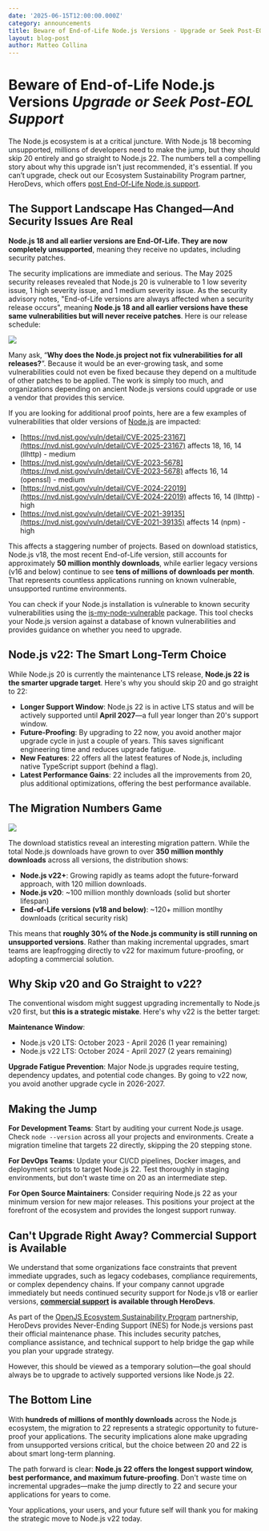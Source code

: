 ```yaml
---
date: '2025-06-15T12:00:00.000Z'
category: announcements
title: Beware of End-of-Life Node.js Versions - Upgrade or Seek Post-EOL Support
layout: blog-post
author: Matteo Collina
---
```


# Beware of End-of-Life Node.js Versions _Upgrade or Seek Post-EOL Support_

The Node.js ecosystem is at a critical juncture. With Node.js 18 becoming unsupported, millions of developers need to make the jump, but they should skip 20 entirely and go straight to Node.js 22. The numbers tell a compelling story about why this upgrade isn't just recommended, it's essential. If you can’t upgrade, check out our Ecosystem Sustainability Program partner, HeroDevs, which offers [post End-Of-Life Node.js support](https://www.herodevs.com/support/node-nes).

## The Support Landscape Has Changed—And Security Issues Are Real

**Node.js 18 and all earlier versions are End-Of-Life. They are now completely unsupported**, meaning they receive no updates, including security patches.

The security implications are immediate and serious. The May 2025 security releases revealed that Node.js 20 is vulnerable to 1 low severity issue, 1 high severity issue, and 1 medium severity issue. As the security advisory notes, "End-of-Life versions are always affected when a security release occurs", meaning **Node.js 18 and all earlier versions have these same vulnerabilities but will never receive patches**. Here is our release schedule:

![][image1]

Many ask, “**Why does the Node.js project not fix vulnerabilities for all releases?**”. Because it would be an ever-growing task, and some vulnerabilities could not even be fixed because they depend on a multitude of other patches to be applied. The work is simply too much, and organizations depending on ancient Node.js versions could upgrade or use a vendor that provides this service.

If you are looking for additional proof points, here are a few examples of vulnerabilities that older versions of [Node.js](http://Node.js) are impacted:

- [https://nvd.nist.gov/vuln/detail/CVE-2025-23167](https://nvd.nist.gov/vuln/detail/CVE-2025-23167) affects 18, 16, 14 (llhttp) \- medium
- [https://nvd.nist.gov/vuln/detail/CVE-2023-5678](https://nvd.nist.gov/vuln/detail/CVE-2023-5678) affects 16, 14 (openssl) \- medium
- [https://nvd.nist.gov/vuln/detail/CVE-2024-22019](https://nvd.nist.gov/vuln/detail/CVE-2024-22019) affects 16, 14 (llhttp) \- high
- [https://nvd.nist.gov/vuln/detail/CVE-2021-39135](https://nvd.nist.gov/vuln/detail/CVE-2021-39135) affects 14 (npm) \- high

This affects a staggering number of projects. Based on download statistics, Node.js v18, the most recent End-of-Life version, still accounts for approximately **50 million monthly downloads**, while earlier legacy versions (v16 and below) continue to see **tens of millions of downloads per month**. That represents countless applications running on known vulnerable, unsupported runtime environments.

You can check if your Node.js installation is vulnerable to known security
vulnerabilities using the [is-my-node-vulnerable](https://github.com/nodejs/is-my-node-vulnerable)
package. This tool checks your Node.js version against a database of known
vulnerabilities and provides guidance on whether you need to upgrade.

## Node.js v22: The Smart Long-Term Choice

While Node.js 20 is currently the maintenance LTS release, **Node.js 22 is the smarter upgrade target**. Here's why you should skip 20 and go straight to 22:

- **Longer Support Window**: Node.js 22 is in active LTS status and will be actively supported until **April 2027**—a full year longer than 20's support window.
- **Future-Proofing**: By upgrading to 22 now, you avoid another major upgrade cycle in just a couple of years. This saves significant engineering time and reduces upgrade fatigue.
- **New Features**: 22 offers all the latest features of Node.js, including native TypeScript support (behind a flag).
- **Latest Performance Gains**: 22 includes all the improvements from 20, plus additional optimizations, offering the best performance available.

## The Migration Numbers Game

![][image2]

The download statistics reveal an interesting migration pattern. While the total Node.js downloads have grown to over **350 million monthly downloads** across all versions, the distribution shows:

- **Node.js v22+**: Growing rapidly as teams adopt the future-forward approach, with 120 million downloads.
- **Node.js v20**: \~100 million monthly downloads (solid but shorter lifespan)
- **End-of-Life versions (v18 and below)**: \~120+ million montlhy downloads (critical security risk)

This means that **roughly 30% of the Node.js community is still running on unsupported versions**. Rather than making incremental upgrades, smart teams are leapfrogging directly to v22 for maximum future-proofing, or adopting a commercial solution.

## **Why Skip v20 and Go Straight to v22?**

The conventional wisdom might suggest upgrading incrementally to Node.js v20 first, but **this is a strategic mistake**. Here's why v22 is the better target:

**Maintenance Window**:

- Node.js v20 LTS: October 2023 \- April 2026 (1 year remaining)
- Node.js v22 LTS: October 2024 \- April 2027 (2 years remaining)

**Upgrade Fatigue Prevention**: Major Node.js upgrades require testing, dependency updates, and potential code changes. By going to v22 now, you avoid another upgrade cycle in 2026-2027.

## Making the Jump

**For Development Teams**: Start by auditing your current Node.js usage. Check `node --version` across all your projects and environments. Create a migration timeline that targets 22 directly, skipping the 20 stepping stone.

**For DevOps Teams**: Update your CI/CD pipelines, Docker images, and deployment scripts to target Node.js 22\. Test thoroughly in staging environments, but don't waste time on 20 as an intermediate step.

**For Open Source Maintainers**: Consider requiring Node.js 22 as your minimum version for new major releases. This positions your project at the forefront of the ecosystem and provides the longest support runway.

## Can't Upgrade Right Away? Commercial Support is Available

We understand that some organizations face constraints that prevent immediate upgrades, such as legacy codebases, compliance requirements, or complex dependency chains. If your company cannot upgrade immediately but needs continued security support for Node.js v18 or earlier versions, [**commercial support**](https://www.herodevs.com/support/node-nes?utm_source=NodeJS+&utm_medium=Link&utm_campaign=Blog_18_eol_support) **is available through HeroDevs**.

As part of the [OpenJS Ecosystem Sustainability Program](https://openjsf.org/partners) partnership, HeroDevs provides Never-Ending Support (NES) for Node.js versions past their official maintenance phase. This includes security patches, compliance assistance, and technical support to help bridge the gap while you plan your upgrade strategy.

However, this should be viewed as a temporary solution—the goal should always be to upgrade to actively supported versions like Node.js 22\.

## The Bottom Line

With **hundreds of millions of monthly downloads** across the Node.js ecosystem, the migration to 22 represents a strategic opportunity to future-proof your applications. The security implications alone make upgrading from unsupported versions critical, but the choice between 20 and 22 is about smart long-term planning.

The path forward is clear: **Node.js 22 offers the longest support window, best performance, and maximum future-proofing**. Don't waste time on incremental upgrades—make the jump directly to 22 and secure your applications for years to come.

Your applications, your users, and your future self will thank you for making the strategic move to Node.js v22 today.

[image1]: /static/images/blog/announcements/2025-eol-node-graph.png
[image2]: /static/images/blog/announcements/2025-release-schedule.svg
